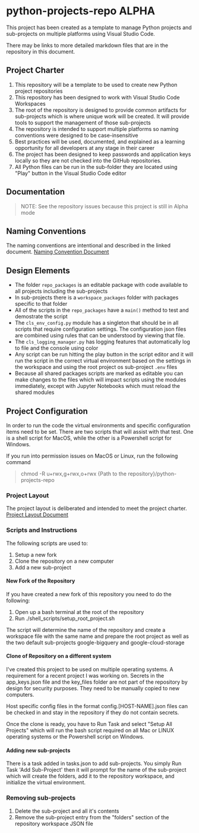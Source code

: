 # python-projects-repo ALPHA

 This project has been created as a template to manage Python projects and sub-projects on multiple platforms using Visual Studio Code.

 There may be links to more detailed markdown files that are in the repository in this document.

## Project Charter

 1. This repository will be a template to be used to create new Python project repositories
 2. This repository has been designed to work with Visual Studio Code Workspaces
 3. The root of the repository is designed to provide common artifacts for sub-projects which is where unique work will be created. It will provide tools to support the management of those sub-projects
 4. The repository is intended to support multiple platforms so naming conventions were designed to be case-insensitive
 5. Best practices will be used, documented, and explained as a learning opportunity for all developers at any stage in their career
 6. The project has been designed to keep passwords and application keys locally so they are not checked into the GitHub repositories.
 7. All Python files can be run in the sub-folder they are located using "Play" button in the Visual Studio Code editor

## Documentation

> NOTE: See the repository issues because this project is still in Alpha mode

## Naming Conventions

The naming conventions are intentional and described in the linked document. [Naming Convention Document](docs/README_naming-conventions.md)

## Design Elements

- The folder ```repo_packages``` is an editable package with code available to all projects including the sub-projects
- In sub-projects there is a ```workspace_packages``` folder with packages specific to that folder
- All of the scripts in the ```repo_packages``` have a ```main()``` method to test and demostrate the script
- The ```cls_env_config.py``` module has a singleton that should be in all scripts that require configuration settings. The configuration json files are combined using rules that can be understood by viewing that file.
- The ```cls_logging_manager.py``` has logging features that automatically log to file and the console using color
- Any script can be run hitting the play button in the script editor and it will run the script in the correct virtual environment based on the settings in the workspace and using the root project os sub-project ```.env``` files
- Because all shared packages scripts are marked as editable you can make changes to the files which will impact scripts using the modules immediately, except with Jupyter Notebooks which must reload the shared modules

## Project Configuration

In order to run the code the virtual environments and specific configuration items need to be set. There are two scripts that will assist with that test. One is a shell script for MacOS, while the other is a Powershell script for Windows.

If you run into permission issues on MacOS or Linux, run the following command
> chmod -R u+rwx,g+rwx,o+rwx {Path to the repository}/python-projects-repo

### Project Layout

The project layout is deliberated and intended to meet the project charter. [Project Layout Document](docs/README_project-layout.md)

### Scripts and Instructions

The following scripts are used to:
1. Setup a new fork
2. Clone the repository on a new computer
3. Add a new sub-project

#### New Fork of the Repository

If you have created a new fork of this repository you need to do the following:
1. Open up a bash terminal at the root of the repository
2. Run ./shell_scripts/setup_root_project.sh

The script will determine the name of the repository and create a workspace file with the same name and prepare the root project as well as the two default sub-projects google-bigquery and google-cloud-storage

#### Clone of Repository on a different system

I've created this project to be used on multiple operating systems. A requirement for a recent project I was working on. Secrets in the app_keys.json file and the key_files folder are not part of the repository by design for security purposes. They need to be manually copied to new computers.

Host specific config files in the format config.[HOST-NAME].json files can be checked in and stay in the repository if they do not contain secrets.

Once the clone is ready, you have to Run Task and select "Setup All Projects" which will run the bash script required on all Mac or LINUX operating systems or the Powershell script on Windows.

#### Adding new sub-projects

There is a task added in tasks.json to add sub-projects. You simply Run Task 'Add Sub-Project' then it will prompt for the name of the sub-project which will create the folders, add it to the repository workspace, and initialize the virtual environment.

### Removing sub-projects

1. Delete the sub-project and all it's contents
2. Remove the sub-project entry from the "folders" section of the repository workspace JSON file